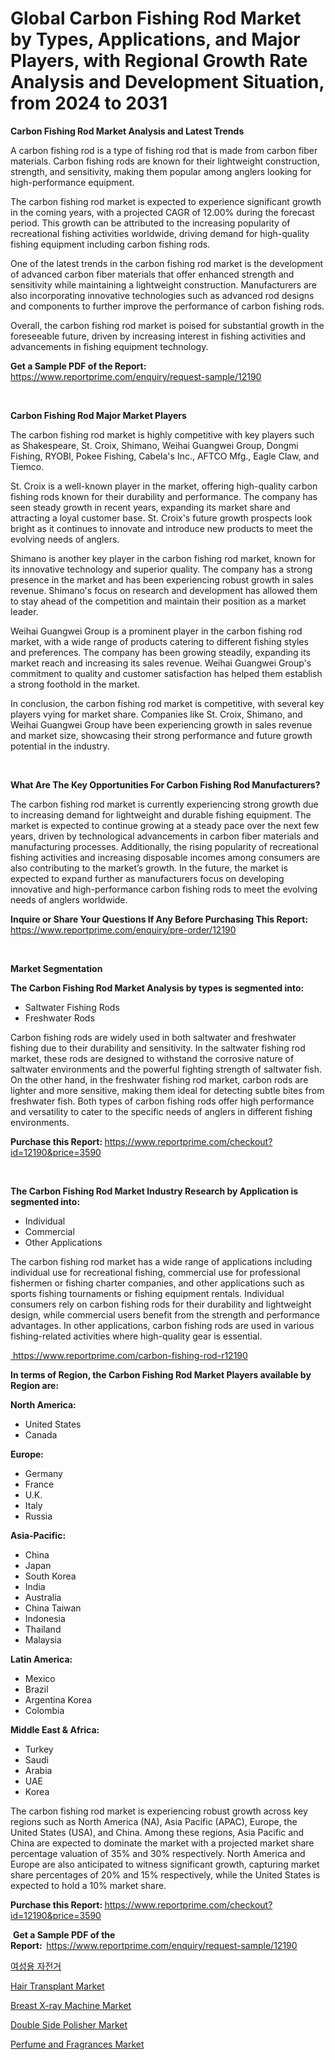 <p><h1>Global Carbon Fishing Rod Market by Types, Applications, and Major Players, with Regional Growth Rate Analysis and Development Situation, from 2024 to 2031</h1></p><p><strong>Carbon Fishing Rod Market Analysis and Latest Trends</strong></p>
<p><p>A carbon fishing rod is a type of fishing rod that is made from carbon fiber materials. Carbon fishing rods are known for their lightweight construction, strength, and sensitivity, making them popular among anglers looking for high-performance equipment.</p><p>The carbon fishing rod market is expected to experience significant growth in the coming years, with a projected CAGR of 12.00% during the forecast period. This growth can be attributed to the increasing popularity of recreational fishing activities worldwide, driving demand for high-quality fishing equipment including carbon fishing rods.</p><p>One of the latest trends in the carbon fishing rod market is the development of advanced carbon fiber materials that offer enhanced strength and sensitivity while maintaining a lightweight construction. Manufacturers are also incorporating innovative technologies such as advanced rod designs and components to further improve the performance of carbon fishing rods.</p><p>Overall, the carbon fishing rod market is poised for substantial growth in the foreseeable future, driven by increasing interest in fishing activities and advancements in fishing equipment technology.</p></p>
<p><strong>Get a Sample PDF of the Report:&nbsp;</strong> <a href="https://www.reportprime.com/enquiry/request-sample/12190">https://www.reportprime.com/enquiry/request-sample/12190</a></p>
<p>&nbsp;</p>
<p><strong>Carbon Fishing Rod Major Market Players</strong></p>
<p><p>The carbon fishing rod market is highly competitive with key players such as Shakespeare, St. Croix, Shimano, Weihai Guangwei Group, Dongmi Fishing, RYOBI, Pokee Fishing, Cabela's Inc., AFTCO Mfg., Eagle Claw, and Tiemco. </p><p>St. Croix is a well-known player in the market, offering high-quality carbon fishing rods known for their durability and performance. The company has seen steady growth in recent years, expanding its market share and attracting a loyal customer base. St. Croix's future growth prospects look bright as it continues to innovate and introduce new products to meet the evolving needs of anglers.</p><p>Shimano is another key player in the carbon fishing rod market, known for its innovative technology and superior quality. The company has a strong presence in the market and has been experiencing robust growth in sales revenue. Shimano's focus on research and development has allowed them to stay ahead of the competition and maintain their position as a market leader.</p><p>Weihai Guangwei Group is a prominent player in the carbon fishing rod market, with a wide range of products catering to different fishing styles and preferences. The company has been growing steadily, expanding its market reach and increasing its sales revenue. Weihai Guangwei Group's commitment to quality and customer satisfaction has helped them establish a strong foothold in the market.</p><p>In conclusion, the carbon fishing rod market is competitive, with several key players vying for market share. Companies like St. Croix, Shimano, and Weihai Guangwei Group have been experiencing growth in sales revenue and market size, showcasing their strong performance and future growth potential in the industry.</p></p>
<p>&nbsp;</p>
<p><strong>What Are The Key Opportunities For Carbon Fishing Rod Manufacturers?</strong></p>
<p><p>The carbon fishing rod market is currently experiencing strong growth due to increasing demand for lightweight and durable fishing equipment. The market is expected to continue growing at a steady pace over the next few years, driven by technological advancements in carbon fiber materials and manufacturing processes. Additionally, the rising popularity of recreational fishing activities and increasing disposable incomes among consumers are also contributing to the market’s growth. In the future, the market is expected to expand further as manufacturers focus on developing innovative and high-performance carbon fishing rods to meet the evolving needs of anglers worldwide.</p></p>
<p><strong>Inquire or Share Your Questions If Any Before Purchasing This Report:</strong> <a href="https://www.reportprime.com/enquiry/pre-order/12190">https://www.reportprime.com/enquiry/pre-order/12190</a></p>
<p>&nbsp;</p>
<p><strong>Market Segmentation</strong></p>
<p><strong>The Carbon Fishing Rod Market Analysis by types is segmented into:</strong></p>
<p><ul><li>Saltwater Fishing Rods</li><li>Freshwater Rods</li></ul></p>
<p><p>Carbon fishing rods are widely used in both saltwater and freshwater fishing due to their durability and sensitivity. In the saltwater fishing rod market, these rods are designed to withstand the corrosive nature of saltwater environments and the powerful fighting strength of saltwater fish. On the other hand, in the freshwater fishing rod market, carbon rods are lighter and more sensitive, making them ideal for detecting subtle bites from freshwater fish. Both types of carbon fishing rods offer high performance and versatility to cater to the specific needs of anglers in different fishing environments.</p></p>
<p><strong>Purchase this Report:&nbsp;</strong><a href="https://www.reportprime.com/checkout?id=12190&price=3590">https://www.reportprime.com/checkout?id=12190&price=3590</a></p>
<p>&nbsp;</p>
<p><strong>The Carbon Fishing Rod Market Industry Research by Application is segmented into:</strong></p>
<p><ul><li>Individual</li><li>Commercial</li><li>Other Applications</li></ul></p>
<p><p>The carbon fishing rod market has a wide range of applications including individual use for recreational fishing, commercial use for professional fishermen or fishing charter companies, and other applications such as sports fishing tournaments or fishing equipment rentals. Individual consumers rely on carbon fishing rods for their durability and lightweight design, while commercial users benefit from the strength and performance advantages. In other applications, carbon fishing rods are used in various fishing-related activities where high-quality gear is essential.</p></p>
<p><a href="https://www.reportprime.com/carbon-fishing-rod-r12190">&nbsp;https://www.reportprime.com/carbon-fishing-rod-r12190</a></p>
<p><strong>In terms of Region, the Carbon Fishing Rod Market Players available by Region are:</strong></p>
<p>
    <p> <strong> North America: </strong>
        <ul>
            <li>United States</li>
            <li>Canada</li>
        </ul>
        </p> 
    <p> <strong> Europe: </strong>
        <ul>
            <li>Germany</li>
            <li>France</li>
            <li>U.K.</li>
            <li>Italy</li>
            <li>Russia</li>
        </ul>
        </p> 
    <p> <strong> Asia-Pacific: </strong>
        <ul>
            <li>China</li>
            <li>Japan</li>
            <li>South Korea</li>
            <li>India</li>
            <li>Australia</li>
            <li>China Taiwan</li>
            <li>Indonesia</li>
            <li>Thailand</li>
            <li>Malaysia</li>
        </ul>
        </p> 
    <p> <strong> Latin America: </strong>
        <ul>
            <li>Mexico</li>
            <li>Brazil</li>
            <li>Argentina Korea</li>
            <li>Colombia</li>
        </ul>
        </p> 
    <p> <strong> Middle East & Africa: </strong>
        <ul>
            <li>Turkey</li>
            <li>Saudi</li>
            <li>Arabia</li>
            <li>UAE</li>
            <li>Korea</li>
        </ul>
    </p>
    </p>
<p><p>The carbon fishing rod market is experiencing robust growth across key regions such as North America (NA), Asia Pacific (APAC), Europe, the United States (USA), and China. Among these regions, Asia Pacific and China are expected to dominate the market with a projected market share percentage valuation of 35% and 30% respectively. North America and Europe are also anticipated to witness significant growth, capturing market share percentages of 20% and 15% respectively, while the United States is expected to hold a 10% market share.</p></p>
<p><strong>Purchase this Report: </strong><a href="https://www.reportprime.com/checkout?id=12190&price=3590">https://www.reportprime.com/checkout?id=12190&price=3590</a></p>
<p>&nbsp;<strong>Get a Sample PDF of the Report:&nbsp;&nbsp;</strong><a href="https://www.reportprime.com/enquiry/request-sample/12190">https://www.reportprime.com/enquiry/request-sample/12190</a></p>
<p><strong></strong></p>
<p><p><a href="https://medium.com/@jaleelweissnat2022/2024%EB%85%84%EB%B6%80%ED%84%B0-2031%EB%85%84%EA%B9%8C%EC%A7%80%EC%9D%98-%EC%97%AC%EC%84%B1-%EC%9E%90%EC%A0%84%EA%B1%B0-%EC%8B%9C%EC%9E%A5-%EC%8B%A0%ED%9D%A5-%ED%8A%B8%EB%A0%8C%EB%93%9C%EC%99%80-%EB%AF%B8%EB%9E%98-%EC%A0%84%EB%A7%9D-fe9c20228ca4">여성용 자전거</a></p><p><a href="https://issuu.com/reportprime-2/docs/hair-transplant-market-size-2030.pptx">Hair Transplant Market</a></p><p><a href="https://medium.com/@barbarakbess8920/global-breast-x-ray-machine-market-by-product-type-by-application-by-region-and-companies-82c081f8b068">Breast X-ray Machine Market</a></p><p><a href="https://medium.com/@barbarakbess8920/double-side-polisher-market-report-by-product-type-vertical-type-horizontal-type-end-use-ec9960bfc925">Double Side Polisher Market</a></p><p><a href="https://github.com/khadijahesham19/Market-Research-Report-List-1/blob/main/perfume-and-fragrances-market.md">Perfume and Fragrances Market</a></p></p>